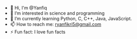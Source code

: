 - 👋 Hi, I'm @Yanfiq
- 👀 I’m interested in science and programming
- 🌱 I’m currently learning Python, C, C++, Java, JavaScript.
- 📫 How to reach me: ryanfikri5@gmail.com
- ⚡ Fun fact: I love fun facts

<!--
- 👯 I’m looking to collaborate on ...
- 🤔 I’m looking for help with ...
- 💬 Ask me about ...
-->
